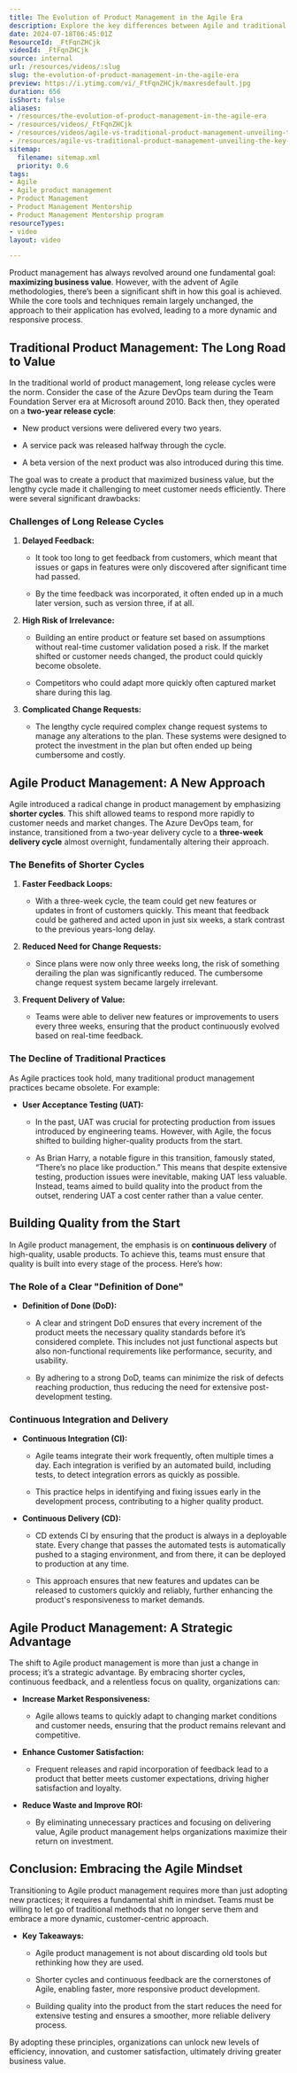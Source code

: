 ```yaml
---
title: The Evolution of Product Management in the Agile Era
description: Explore the key differences between Agile and traditional product management. Learn how Agile's faster cycles and feedback loops enhance value delivery!
date: 2024-07-18T06:45:01Z
ResourceId: _FtFqnZHCjk
videoId: _FtFqnZHCjk
source: internal
url: /resources/videos/:slug
slug: the-evolution-of-product-management-in-the-agile-era
preview: https://i.ytimg.com/vi/_FtFqnZHCjk/maxresdefault.jpg
duration: 656
isShort: false
aliases:
- /resources/the-evolution-of-product-management-in-the-agile-era
- /resources/videos/_FtFqnZHCjk
- /resources/videos/agile-vs-traditional-product-management-unveiling-the-key-differences
- /resources/agile-vs-traditional-product-management-unveiling-the-key-differences
sitemap:
  filename: sitemap.xml
  priority: 0.6
tags:
- Agile
- Agile product management
- Product Management
- Product Management Mentorship
- Product Management Mentorship program
resourceTypes:
- video
layout: video

---
```

Product management has always revolved around one fundamental goal: **maximizing business value**. However, with the advent of Agile methodologies, there’s been a significant shift in how this goal is achieved. While the core tools and techniques remain largely unchanged, the approach to their application has evolved, leading to a more dynamic and responsive process.

## **Traditional Product Management: The Long Road to Value**

In the traditional world of product management, long release cycles were the norm. Consider the case of the Azure DevOps team during the Team Foundation Server era at Microsoft around 2010. Back then, they operated on a **two-year release cycle**:

- New product versions were delivered every two years.

- A service pack was released halfway through the cycle.

- A beta version of the next product was also introduced during this time.

The goal was to create a product that maximized business value, but the lengthy cycle made it challenging to meet customer needs efficiently. There were several significant drawbacks:

### **Challenges of Long Release Cycles**

1. **Delayed Feedback:**
    - It took too long to get feedback from customers, which meant that issues or gaps in features were only discovered after significant time had passed.
    
    - By the time feedback was incorporated, it often ended up in a much later version, such as version three, if at all.

3. **High Risk of Irrelevance:**
    - Building an entire product or feature set based on assumptions without real-time customer validation posed a risk. If the market shifted or customer needs changed, the product could quickly become obsolete.
    
    - Competitors who could adapt more quickly often captured market share during this lag.

5. **Complicated Change Requests:**
    - The lengthy cycle required complex change request systems to manage any alterations to the plan. These systems were designed to protect the investment in the plan but often ended up being cumbersome and costly.

## **Agile Product Management: A New Approach**

Agile introduced a radical change in product management by emphasizing **shorter cycles**. This shift allowed teams to respond more rapidly to customer needs and market changes. The Azure DevOps team, for instance, transitioned from a two-year delivery cycle to a **three-week delivery cycle** almost overnight, fundamentally altering their approach.

### **The Benefits of Shorter Cycles**

1. **Faster Feedback Loops:**
    - With a three-week cycle, the team could get new features or updates in front of customers quickly. This meant that feedback could be gathered and acted upon in just six weeks, a stark contrast to the previous years-long delay.

3. **Reduced Need for Change Requests:**
    - Since plans were now only three weeks long, the risk of something derailing the plan was significantly reduced. The cumbersome change request system became largely irrelevant.

5. **Frequent Delivery of Value:**
    - Teams were able to deliver new features or improvements to users every three weeks, ensuring that the product continuously evolved based on real-time feedback.

### **The Decline of Traditional Practices**

As Agile practices took hold, many traditional product management practices became obsolete. For example:

- **User Acceptance Testing (UAT):**
    - In the past, UAT was crucial for protecting production from issues introduced by engineering teams. However, with Agile, the focus shifted to building higher-quality products from the start.
    
    - As Brian Harry, a notable figure in this transition, famously stated, “There’s no place like production.” This means that despite extensive testing, production issues were inevitable, making UAT less valuable. Instead, teams aimed to build quality into the product from the outset, rendering UAT a cost center rather than a value center.

## **Building Quality from the Start**

In Agile product management, the emphasis is on **continuous delivery** of high-quality, usable products. To achieve this, teams must ensure that quality is built into every stage of the process. Here’s how:

### **The Role of a Clear "Definition of Done"**

- **Definition of Done (DoD):**
    - A clear and stringent DoD ensures that every increment of the product meets the necessary quality standards before it’s considered complete. This includes not just functional aspects but also non-functional requirements like performance, security, and usability.
    
    - By adhering to a strong DoD, teams can minimize the risk of defects reaching production, thus reducing the need for extensive post-development testing.

### **Continuous Integration and Delivery**

- **Continuous Integration (CI):**
    - Agile teams integrate their work frequently, often multiple times a day. Each integration is verified by an automated build, including tests, to detect integration errors as quickly as possible.
    
    - This practice helps in identifying and fixing issues early in the development process, contributing to a higher quality product.

- **Continuous Delivery (CD):**
    - CD extends CI by ensuring that the product is always in a deployable state. Every change that passes the automated tests is automatically pushed to a staging environment, and from there, it can be deployed to production at any time.
    
    - This approach ensures that new features and updates can be released to customers quickly and reliably, further enhancing the product's responsiveness to market demands.

## **Agile Product Management: A Strategic Advantage**

The shift to Agile product management is more than just a change in process; it’s a strategic advantage. By embracing shorter cycles, continuous feedback, and a relentless focus on quality, organizations can:

- **Increase Market Responsiveness:**
    - Agile allows teams to quickly adapt to changing market conditions and customer needs, ensuring that the product remains relevant and competitive.

- **Enhance Customer Satisfaction:**
    - Frequent releases and rapid incorporation of feedback lead to a product that better meets customer expectations, driving higher satisfaction and loyalty.

- **Reduce Waste and Improve ROI:**
    - By eliminating unnecessary practices and focusing on delivering value, Agile product management helps organizations maximize their return on investment.

## **Conclusion: Embracing the Agile Mindset**

Transitioning to Agile product management requires more than just adopting new practices; it requires a fundamental shift in mindset. Teams must be willing to let go of traditional methods that no longer serve them and embrace a more dynamic, customer-centric approach.

- **Key Takeaways:**
    - Agile product management is not about discarding old tools but rethinking how they are used.
    
    - Shorter cycles and continuous feedback are the cornerstones of Agile, enabling faster, more responsive product development.
    
    - Building quality into the product from the start reduces the need for extensive testing and ensures a smoother, more reliable delivery process.

By adopting these principles, organizations can unlock new levels of efficiency, innovation, and customer satisfaction, ultimately driving greater business value.
